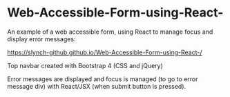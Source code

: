 # Web-Accessible-Form-using-React-
An example of a web accessible form, using React to manage focus and display error messages: 

https://slynch-github.github.io/Web-Accessible-Form-using-React-/

Top navbar created with Bootstrap 4 (CSS and jQuery)

Error messages are displayed and focus is managed (to go to error message div) with React/JSX (when submit button is pressed).
